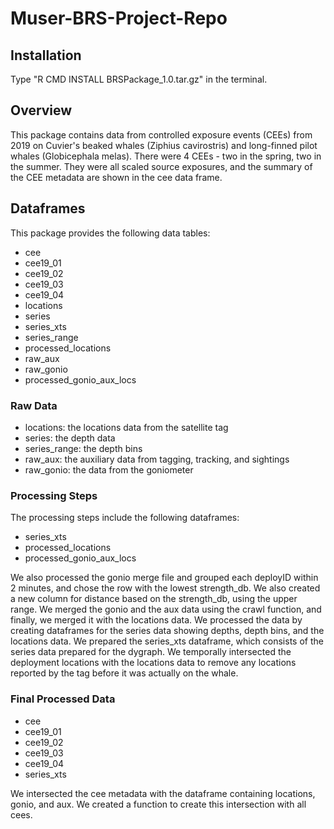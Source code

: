 # Muser-BRS-Project-Repo

## Installation
Type "R CMD INSTALL BRSPackage_1.0.tar.gz" in the terminal.

## Overview
This package contains data from controlled exposure events (CEEs) from 2019 on Cuvier's beaked whales (Ziphius cavirostris) and long-finned pilot whales (Globicephala melas). There were 4 CEEs - two in the spring, two in the summer. They were all scaled source exposures, and the summary of the CEE metadata are shown in the cee data frame.

## Dataframes
This package provides the following data tables: 
* cee
* cee19_01
* cee19_02
* cee19_03
* cee19_04
* locations
* series
* series_xts
* series_range
* processed_locations
* raw_aux
* raw_gonio
* processed_gonio_aux_locs

### Raw Data
* locations: the locations data from the satellite tag
* series: the depth data
* series_range: the depth bins
* raw_aux: the auxiliary data from tagging, tracking, and sightings
* raw_gonio: the data from the goniometer

### Processing Steps
The processing steps include the following dataframes:

* series_xts
* processed_locations
* processed_gonio_aux_locs

We also processed the gonio merge file and grouped each deployID within 2 minutes, and chose the row with the lowest strength_db. We also created a new column for distance based on the strength_db, using the upper range. We merged the gonio and the aux data using the crawl function, and finally, we merged it with the locations data. We processed the data by creating dataframes for the series data showing depths, depth bins, and the locations data. We prepared the series_xts dataframe, which consists of the series data prepared for the dygraph. We temporally intersected the deployment locations with the locations data to remove any locations reported by the tag before it was actually on the whale.


### Final Processed Data
* cee
* cee19_01
* cee19_02
* cee19_03
* cee19_04
* series_xts

We intersected the cee metadata with the dataframe containing locations, gonio, and aux. We created a function to create this intersection with all cees. 